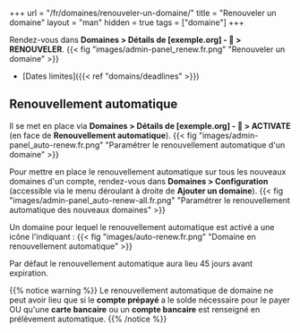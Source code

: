 +++
url = "/fr/domaines/renouveler-un-domaine/"
title = "Renouveler un domaine"
layout = "man"
hidden = true
tags = ["domaine"]
+++

Rendez-vous dans **Domaines > Détails de [exemple.org] - 🔎 > RENOUVELER**.
{{< fig "images/admin-panel_renew.fr.png" "Renouveler un domaine" >}}

- [Dates limites]({{< ref "domains/deadlines" >}})

## Renouvellement automatique

Il se met en place via  **Domaines > Détails de [exemple.org] - 🔎 > ACTIVATE** (en face de **Renouvellement automatique**).
{{< fig "images/admin-panel_auto-renew.fr.png" "Paramétrer le renouvellement automatique d'un domaine" >}}

Pour mettre en place le renouvellement automatique sur tous les nouveaux domaines d'un compte, rendez-vous dans **Domaines > Configuration** (accessible via le menu déroulant à droite de **Ajouter un domaine**).
{{< fig "images/admin-panel_auto-renew-all.fr.png" "Paramétrer le renouvellement automatique des nouveaux domaines" >}}

Un domaine pour lequel le renouvellement automatique est activé a une icône l'indiquant :
{{< fig "images/auto-renew.fr.png" "Domaine en renouvellement automatique" >}}

Par défaut le renouvellement automatique aura lieu 45 jours avant expiration.

{{% notice warning %}}
Le renouvellement automatique de domaine ne peut avoir lieu que si le **compte prépayé** a le solde nécessaire pour le payer OU qu'une **carte bancaire** ou un **compte bancaire** est renseigné en prélèvement automatique.
{{% /notice %}}
